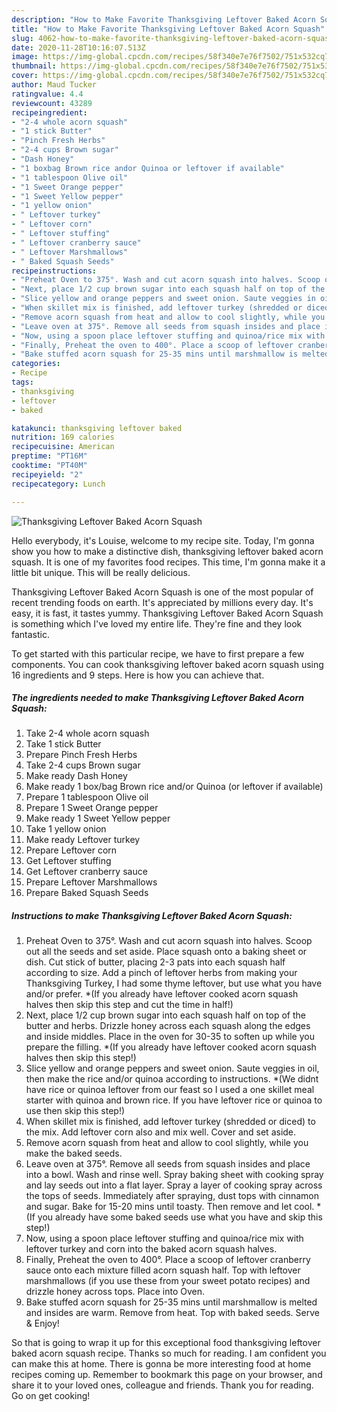 ```yaml
---
description: "How to Make Favorite Thanksgiving Leftover Baked Acorn Squash"
title: "How to Make Favorite Thanksgiving Leftover Baked Acorn Squash"
slug: 4062-how-to-make-favorite-thanksgiving-leftover-baked-acorn-squash
date: 2020-11-28T10:16:07.513Z
image: https://img-global.cpcdn.com/recipes/58f340e7e76f7502/751x532cq70/thanksgiving-leftover-baked-acorn-squash-recipe-main-photo.jpg
thumbnail: https://img-global.cpcdn.com/recipes/58f340e7e76f7502/751x532cq70/thanksgiving-leftover-baked-acorn-squash-recipe-main-photo.jpg
cover: https://img-global.cpcdn.com/recipes/58f340e7e76f7502/751x532cq70/thanksgiving-leftover-baked-acorn-squash-recipe-main-photo.jpg
author: Maud Tucker
ratingvalue: 4.4
reviewcount: 43289
recipeingredient:
- "2-4 whole acorn squash"
- "1 stick Butter"
- "Pinch Fresh Herbs"
- "2-4 cups Brown sugar"
- "Dash Honey"
- "1 boxbag Brown rice andor Quinoa or leftover if available"
- "1 tablespoon Olive oil"
- "1 Sweet Orange pepper"
- "1 Sweet Yellow pepper"
- "1 yellow onion"
- " Leftover turkey"
- " Leftover corn"
- " Leftover stuffing"
- " Leftover cranberry sauce"
- " Leftover Marshmallows"
- " Baked Squash Seeds"
recipeinstructions:
- "Preheat Oven to 375°. Wash and cut acorn squash into halves. Scoop out all the seeds and set aside. Place squash onto a baking sheet or dish. Cut stick of butter, placing 2-3 pats into each squash half according to size. Add a pinch of leftover herbs from making your Thanksgiving Turkey, I had some thyme leftover, but use what you have and/or prefer. *(If you already have leftover cooked acorn squash halves then skip this step and cut the time in half!)"
- "Next, place 1/2 cup brown sugar into each squash half on top of the butter and herbs. Drizzle honey across each squash along the edges and inside middles. Place in the oven for 30-35 to soften up while you prepare the filling. *(If you already have leftover cooked acorn squash halves then skip this step!)"
- "Slice yellow and orange peppers and sweet onion. Saute veggies in oil, then make the rice and/or quinoa according to instructions. *(We didnt have rice or quinoa leftover from our feast so I used a one skillet meal starter with quinoa and brown rice. If you have leftover rice or quinoa to use then skip this step!)"
- "When skillet mix is finished, add leftover turkey (shredded or diced) to the mix. Add leftover corn also and mix well. Cover and set aside."
- "Remove acorn squash from heat and allow to cool slightly, while you make the baked seeds."
- "Leave oven at 375°. Remove all seeds from squash insides and place into a bowl. Wash and rinse well. Spray baking sheet with cooking spray and lay seeds out into a flat layer. Spray a layer of cooking spray across the tops of seeds. Immediately after spraying, dust tops with cinnamon and sugar. Bake for 15-20 mins until toasty. Then remove and let cool. *(If you already have some baked seeds use what you have and skip this step!)"
- "Now, using a spoon place leftover stuffing and quinoa/rice mix with leftover turkey and corn into the baked acorn squash halves."
- "Finally, Preheat the oven to 400°. Place a scoop of leftover cranberry sauce onto each mixture filled acorn squash half. Top with leftover marshmallows (if you use these from your sweet potato recipes) and drizzle honey across tops. Place into Oven."
- "Bake stuffed acorn squash for 25-35 mins until marshmallow is melted and insides are warm. Remove from heat. Top with baked seeds. Serve &amp; Enjoy!"
categories:
- Recipe
tags:
- thanksgiving
- leftover
- baked

katakunci: thanksgiving leftover baked 
nutrition: 169 calories
recipecuisine: American
preptime: "PT16M"
cooktime: "PT40M"
recipeyield: "2"
recipecategory: Lunch

---
```



![Thanksgiving Leftover Baked Acorn Squash](https://img-global.cpcdn.com/recipes/58f340e7e76f7502/751x532cq70/thanksgiving-leftover-baked-acorn-squash-recipe-main-photo.jpg)

Hello everybody, it's Louise, welcome to my recipe site. Today, I'm gonna show you how to make a distinctive dish, thanksgiving leftover baked acorn squash. It is one of my favorites food recipes. This time, I'm gonna make it a little bit unique. This will be really delicious.

Thanksgiving Leftover Baked Acorn Squash is one of the most popular of recent trending foods on earth. It's appreciated by millions every day. It's easy, it is fast, it tastes yummy. Thanksgiving Leftover Baked Acorn Squash is something which I've loved my entire life. They're fine and they look fantastic.




To get started with this particular recipe, we have to first prepare a few components. You can cook thanksgiving leftover baked acorn squash using 16 ingredients and 9 steps. Here is how you can achieve that.

<!--inarticleads1-->

##### The ingredients needed to make Thanksgiving Leftover Baked Acorn Squash:

1. Take 2-4 whole acorn squash
1. Take 1 stick Butter
1. Prepare Pinch Fresh Herbs
1. Take 2-4 cups Brown sugar
1. Make ready Dash Honey
1. Make ready 1 box/bag Brown rice and/or Quinoa (or leftover if available)
1. Prepare 1 tablespoon Olive oil
1. Prepare 1 Sweet Orange pepper
1. Make ready 1 Sweet Yellow pepper
1. Take 1 yellow onion
1. Make ready  Leftover turkey
1. Prepare  Leftover corn
1. Get  Leftover stuffing
1. Get  Leftover cranberry sauce
1. Prepare  Leftover Marshmallows
1. Prepare  Baked Squash Seeds




<!--inarticleads2-->

##### Instructions to make Thanksgiving Leftover Baked Acorn Squash:

1. Preheat Oven to 375°. Wash and cut acorn squash into halves. Scoop out all the seeds and set aside. Place squash onto a baking sheet or dish. Cut stick of butter, placing 2-3 pats into each squash half according to size. Add a pinch of leftover herbs from making your Thanksgiving Turkey, I had some thyme leftover, but use what you have and/or prefer. *(If you already have leftover cooked acorn squash halves then skip this step and cut the time in half!)
1. Next, place 1/2 cup brown sugar into each squash half on top of the butter and herbs. Drizzle honey across each squash along the edges and inside middles. Place in the oven for 30-35 to soften up while you prepare the filling. *(If you already have leftover cooked acorn squash halves then skip this step!)
1. Slice yellow and orange peppers and sweet onion. Saute veggies in oil, then make the rice and/or quinoa according to instructions. *(We didnt have rice or quinoa leftover from our feast so I used a one skillet meal starter with quinoa and brown rice. If you have leftover rice or quinoa to use then skip this step!)
1. When skillet mix is finished, add leftover turkey (shredded or diced) to the mix. Add leftover corn also and mix well. Cover and set aside.
1. Remove acorn squash from heat and allow to cool slightly, while you make the baked seeds.
1. Leave oven at 375°. Remove all seeds from squash insides and place into a bowl. Wash and rinse well. Spray baking sheet with cooking spray and lay seeds out into a flat layer. Spray a layer of cooking spray across the tops of seeds. Immediately after spraying, dust tops with cinnamon and sugar. Bake for 15-20 mins until toasty. Then remove and let cool. *(If you already have some baked seeds use what you have and skip this step!)
1. Now, using a spoon place leftover stuffing and quinoa/rice mix with leftover turkey and corn into the baked acorn squash halves.
1. Finally, Preheat the oven to 400°. Place a scoop of leftover cranberry sauce onto each mixture filled acorn squash half. Top with leftover marshmallows (if you use these from your sweet potato recipes) and drizzle honey across tops. Place into Oven.
1. Bake stuffed acorn squash for 25-35 mins until marshmallow is melted and insides are warm. Remove from heat. Top with baked seeds. Serve &amp; Enjoy!




So that is going to wrap it up for this exceptional food thanksgiving leftover baked acorn squash recipe. Thanks so much for reading. I am confident you can make this at home. There is gonna be more interesting food at home recipes coming up. Remember to bookmark this page on your browser, and share it to your loved ones, colleague and friends. Thank you for reading. Go on get cooking!
